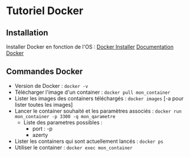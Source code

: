 # Tutoriel Docker

## Installation

Installer Docker en fonction de l'OS : [Docker Installer](https://www.docker.com/get-started "Docker Installer")
[Documentation Docker](https://docs.docker.com/ "Documentation Docker")

## Commandes Docker

- Version de Docker : `docker -v`
- Télécharger l'image d'un container : `docker pull mon_container`
- Lister les images des containers téléchargés : `docker images` [-a pour lister toutes les images]
- Lancer le container souhaité et les paramètres associés : `docker run mon_container -p 3300 -q mon_qarametre`
  - Liste des parametres possibles :
    - port : -p
    - azerty
- Lister les containers qui sont actuellement lancés : `docker ps`
- Utiliser le container : `docker exec mon_container`

